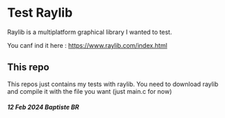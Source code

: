 # Test Raylib

Raylib is a multiplatform graphical library I wanted to test.

You canf ind it here : https://www.raylib.com/index.html

## This repo
This repos just contains my tests with raylib.
You need to download raylib and compile it with the file you want (just main.c for now)












##### 12 Feb 2024 Baptiste BR